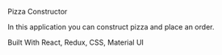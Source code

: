 Pizza Constructor

In this application you can construct pizza and place an order.

Built With
React, Redux,
CSS,
Material UI


